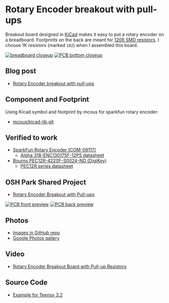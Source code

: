 # Rotary Encoder breakout with pull-ups
Breakout board designed in [KiCad](http://kicad-pcb.org/) makes it easy to put a rotary encoder on a breadboard.  Footprints on the back are meant for [1206 SMD resistors](https://smile.amazon.com/gp/product/B00ZT7QYRM/ref=oh_aui_detailpage_o07_s00).  I choose 1K resistors (marked `102`) when I assembled this board.  

[![breadboard closeup](https://raw.githubusercontent.com/pdp7/rotary-encoder-breakout/master/images/small/rotary1.jpg)](https://oshpark.com/shared_projects/CN5gjITG)
[![PCB bottom closeup](https://raw.githubusercontent.com/pdp7/rotary-encoder-breakout/master/images/small/rotary2.jpg)](https://oshpark.com/shared_projects/CN5gjITG)

## Blog post
* [Rotary Encoder breakout with pull-ups](https://blog.oshpark.com/2017/04/05/rotary-encoder-breakout-with-pull-up-resistors/)

## Component and Footprint
Using Kicad symbol and footprint by mcous for sparkfun rotary encoder:
  * [mcous/kicad-lib.git](https://github.com/mcous/kicad-lib.git)

## Verified to work
* [SparkFun Rotary Encoder (COM-09117)](https://www.sparkfun.com/products/9117)
  * [Alpha 318-ENC130175F-12PS datasheet](http://www.sparkfun.com/datasheets/Components/TW-700198.pdf)
* [Bourns PEC12R-4220F-S0024-ND (DigiKey)](https://www.digikey.com/product-detail/en/bourns-inc/PEC12R-4220F-S0024/PEC12R-4220F-S0024-ND/4499653)
  * [PEC12R series datasheet](http://www.bourns.com/docs/Product-Datasheets/PEC12R.pdf)

## OSH Park Shared Project
* [Rotary Encoder Breakout with Pull-ups](https://oshpark.com/shared_projects/CN5gjITG)

[![PCB front preview](https://raw.githubusercontent.com/pdp7/rotary-encoder-breakout/master/images/small/preview-front.png)](https://oshpark.com/shared_projects/CN5gjITG)
[![PCB back preview](https://raw.githubusercontent.com/pdp7/rotary-encoder-breakout/master/images/small/preview-back.png)](https://oshpark.com/shared_projects/CN5gjITG)

## Photos
* [Images in GitHub repo](https://github.com/pdp7/rotary-encoder-breakout/tree/master/images)
* [Google Photos gallery](https://photos.google.com/share/AF1QipOhX9UX2NgAdQrnjnlDBVHRBlhoTsk-aBTeFElKHJmRJ3jEOubHJSx6yyrtfOxlVQ?key=OVp3QTREUU9oTkdRYWM1ZXNrQ0psRURYdEpvanZR)

## Video
* [Rotary Encoder Breakout Board with Pull-up Resistors](https://www.youtube.com/watch?v=EKscNrjTDD4)

## Source Code
* [Example for Teensy 3.2](https://github.com/pdp7/rotary-encoder-breakout/blob/master/source/rotary-encoder-test.ino)
